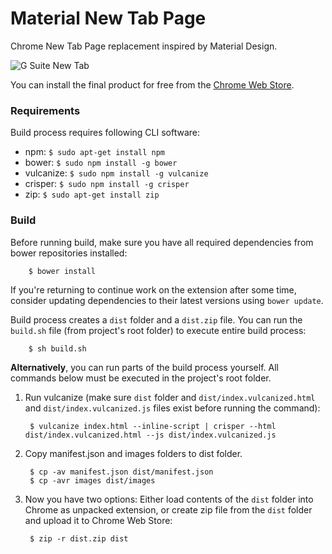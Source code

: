 # Material New Tab Page

Chrome New Tab Page replacement inspired by Material Design.

![G Suite New Tab](https://lh3.googleusercontent.com/kGegnIGdu7_VlCbJMqDtQDx9EbHWJJd73Ig3VnC8GkUuwgJDwrnY6f8Bs0yhvmuzMKC4xYis=w640-h400-e365)

You can install the final product for free from the [Chrome Web Store](https://chrome.google.com/webstore/detail/material-new-tab/ipenfbpnekpojbhhgkpchnomcmbblbda).

### Requirements

Build process requires following CLI software:

- npm: ````$ sudo apt-get install npm````
- bower: ````$ sudo npm install -g bower````
- vulcanize: ````$ sudo npm install -g vulcanize```` 
- crisper: ````$ sudo npm install -g crisper````
- zip: ````$ sudo apt-get install zip````

### Build

Before running build, make sure you have all required dependencies from bower repositories installed:

        $ bower install
        
If you're returning to continue work on the extension after some time, consider updating dependencies to their latest versions using ````bower update````.

Build process creates a ````dist```` folder and a ````dist.zip```` file. You can run the ````build.sh```` file (from project's root folder) to execute entire build process:

        $ sh build.sh

**Alternatively**, you can run parts of the build process yourself. All commands below must be executed in the project's root folder.

1) Run vulcanize (make sure ````dist```` folder and ````dist/index.vulcanized.html```` and ````dist/index.vulcanized.js```` files exist before running the command):
    
        $ vulcanize index.html --inline-script | crisper --html dist/index.vulcanized.html --js dist/index.vulcanized.js 
     
2) Copy manifest.json and images folders to dist folder.

        $ cp -av manifest.json dist/manifest.json
        $ cp -avr images dist/images 
        
3) Now you have two options: Either load contents of the ````dist```` folder into Chrome as unpacked extension, or create zip file from the ````dist```` folder and upload it to Chrome Web Store: 
        
        $ zip -r dist.zip dist

